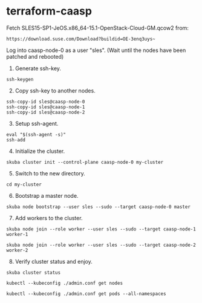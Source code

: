 # terraform-caasp

Fetch SLES15-SP1-JeOS.x86_64-15.1-OpenStack-Cloud-GM.qcow2 from:

```
https://download.suse.com/Download?buildid=OE-3enq3uys~
```

Log into caasp-node-0 as a user "sles".
(Wait until the nodes have been patched and rebooted)

1. Generate ssh-key.

```
ssh-keygen
```

2. Copy ssh-key to another nodes.

```
ssh-copy-id sles@caasp-node-0
ssh-copy-id sles@caasp-node-1
ssh-copy-id sles@caasp-node-2
```

3. Setup ssh-agent.

```
eval "$(ssh-agent -s)"
ssh-add
```

4. Initialize the cluster.

```
skuba cluster init --control-plane caasp-node-0 my-cluster
```

5. Switch to the new directory.

```
cd my-cluster

```

6. Bootstrap a master node.


```
skuba node bootstrap --user sles --sudo --target caasp-node-0 master
```

7. Add workers to the cluster.

```
skuba node join --role worker --user sles --sudo --target caasp-node-1 worker-1

skuba node join --role worker --user sles --sudo --target caasp-node-2 worker-2
```

8. Verify cluster status and enjoy.

```
skuba cluster status

kubectl --kubeconfig ./admin.conf get nodes

kubectl --kubeconfig ./admin.conf get pods --all-namespaces
```
